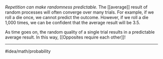 *Repetition can make randomness predictable.* The [[average]] result of random processes will often converge over many trials. For example, if we roll a die once, we cannot predict the outcome. However, if we roll a die 1,000 times, we can be confident that the average result will be 3.5. 

As time goes on, the random quality of a single trial results in a predictable average result. In this way, [[Opposites require each other]]! 

---
#idea/math/probability 
